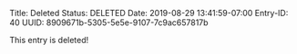 Title: Deleted
Status: DELETED
Date: 2019-08-29 13:41:59-07:00
Entry-ID: 40
UUID: 8909671b-5305-5e5e-9107-7c9ac657817b

This entry is deleted!
